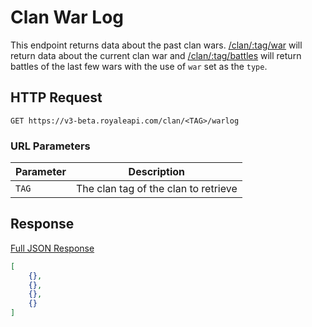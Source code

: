 # Clan War Log

This endpoint returns data about the past clan wars. [/clan/:tag/war](/endpoints/clan_war) will return data about the current clan war and [/clan/:tag/battles](/endpoints/clan_battles?id=query-string-parameters) will return battles of the last few wars with the use of `war` set as the `type`.

## HTTP Request

`GET https://v3-beta.royaleapi.com/clan/<TAG>/warlog`

### URL Parameters

Parameter | Description
--- | ---
`TAG` | The clan tag of the clan to retrieve

## Response
<a href="/json/clan_9PJ82CRC_warlog.json">Full JSON Response</a>

```json
[
    {},
    {},
    {},
    {}
]
```